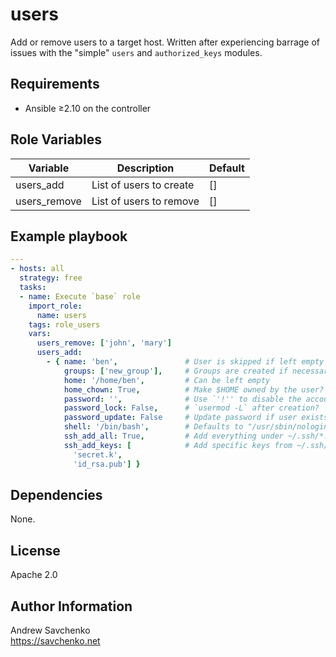 # users

Add or remove users to a target host. Written after experiencing barrage of issues with the "simple" `users` and `authorized_keys` modules.

## Requirements

- Ansible ≥2.10 on the controller

## Role Variables

| Variable     | Description             | Default |
|--------------|-------------------------|---------|
| users_add    | List of users to create | []      |
| users_remove | List of users to remove | []      |

## Example playbook

```yaml
---
- hosts: all
  strategy: free
  tasks:
  - name: Execute `base` role
    import_role:
      name: users
    tags: role_users
    vars:
      users_remove: ['john', 'mary']
      users_add:
        - { name: 'ben',               # User is skipped if left empty
            groups: ['new_group'],     # Groups are created if necessary
            home: '/home/ben',         # Can be left empty
            home_chown: True,          # Make $HOME owned by the user?
            password: '',              # Use `'!'' to disable the account
            password_lock: False,      # `usermod -L` after creation?
            password_update: False     # Update password if user exists?
            shell: '/bin/bash',        # Defaults to "/usr/sbin/nologin"
            ssh_add_all: True,         # Add everything under ~/.ssh/*.pub?
            ssh_add_keys: [            # Add specific keys from ~/.ssh/
              'secret.k',
              'id_rsa.pub'] }
```

## Dependencies

None.

## License

Apache 2.0

## Author Information

Andrew Savchenko\
https://savchenko.net
